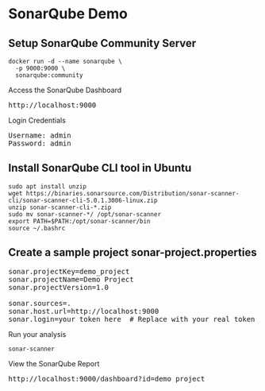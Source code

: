 # SonarQube Demo

## Setup SonarQube Community Server
```
docker run -d --name sonarqube \
  -p 9000:9000 \
  sonarqube:community
```

Access the SonarQube Dashboard
<pre>
http://localhost:9000  
</pre>

Login Credentials
<pre>
Username: admin
Password: admin  
</pre>

## Install SonarQube CLI tool in Ubuntu
```
sudo apt install unzip
wget https://binaries.sonarsource.com/Distribution/sonar-scanner-cli/sonar-scanner-cli-5.0.1.3006-linux.zip
unzip sonar-scanner-cli-*.zip
sudo mv sonar-scanner-*/ /opt/sonar-scanner
export PATH=$PATH:/opt/sonar-scanner/bin
source ~/.bashrc
```

## Create a sample project sonar-project.properties
<pre>
sonar.projectKey=demo_project
sonar.projectName=Demo Project
sonar.projectVersion=1.0

sonar.sources=.
sonar.host.url=http://localhost:9000
sonar.login=your_token_here  # Replace with your real token  
</pre>

Run your analysis
```
sonar-scanner
```

View the SonarQube Report
<pre>
http://localhost:9000/dashboard?id=demo_project  
</pre>
